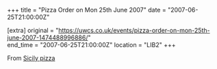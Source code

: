 +++
title = "Pizza Order on Mon 25th June 2007"
date = "2007-06-25T21:00:00Z"

[extra]
original = "https://uwcs.co.uk/events/pizza-order-on-mon-25th-june-2007-1474488996886/"    
end_time = "2007-06-25T21:00:00Z"
location = "LIB2"
+++

From [Sicily pizza](http://mulletron.uwcs.co.uk/sicily.jpg)

